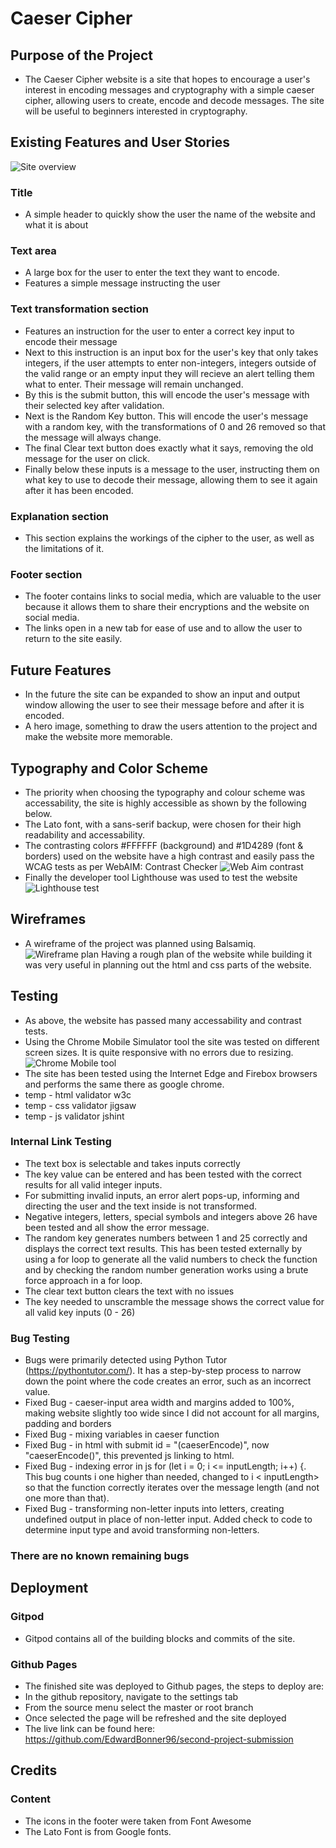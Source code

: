 # Caeser Cipher

## Purpose of the Project
 - The Caeser Cipher website is a site that hopes to encourage a user's interest in encoding messages and cryptography with a simple caeser cipher, allowing users to create, encode and decode messages. The site will be useful to beginners interested in cryptography.   

## Existing Features and User Stories
 ![Site overview](assets/images/caeser-cipher-website.png)

### Title
 - A simple header to quickly show the user the name of the website and what it is about

### Text area
 - A large box for the user to enter the text they want to encode. 
 - Features a simple message instructing the user

### Text transformation section
 - Features an instruction for the user to enter a correct key input to encode their message
 - Next to this instruction is an input box for the user's key that only takes integers, if the user attempts to enter non-integers, integers outside of the valid range or an empty input they will recieve an alert telling them what to enter. Their message will remain unchanged. 
 - By this is the submit button, this will encode the user's message with their selected key after validation.
 - Next is the Random Key button. This will encode the user's message with a random key, with the transformations of 0 and 26 removed so that the message will always change.
 - The final Clear text button does exactly what it says, removing the old message for the user on click.
 - Finally below these inputs is a message to the user, instructing them on what key to use to decode their message, allowing them to see it again after it has been encoded.

### Explanation section
 - This section explains the workings of the cipher to the user, as well as the limitations of it.

### Footer section
 - The footer contains links to social media, which are valuable to the user because it allows them to share their encryptions and the website on social media.
 - The links open in a new tab for ease of use and to allow the user to return to the site easily.

## Future Features
 - In the future the site can be expanded to show an input and output window allowing the user to see their message before and after it is encoded.
 - A hero image, something to draw the users attention to the project and make the website more memorable.

## Typography and Color Scheme
 - The priority when choosing the typography and colour scheme was accessability, the site is highly accessible as shown by the following below.
 - The Lato font, with a sans-serif backup, were chosen for their high readability and accessability.
 - The contrasting colors #FFFFFF (background) and #1D4289 (font & borders) used on the website have a high contrast and easily pass the WCAG tests as per WebAIM: Contrast Checker
 ![Web Aim contrast](assets/images/caeser-cipher-contrast.png)
 - Finally the developer tool Lighthouse was used to test the website
 ![Lighthouse test](assets/images/caeser-cipher-lighthouse.png) 

## Wireframes
 - A wireframe of the project was planned using Balsamiq.
 ![Wireframe plan](assets/images/caeser-cipher-wireframe.png)
Having a rough plan of the website while building it was very useful in planning out the html and css parts of the website.

## Testing
 - As above, the website has passed many accessability and contrast tests.
 - Using the Chrome Mobile Simulator tool the site was tested on different screen sizes. It is quite responsive with no errors due to resizing.
 ![Chrome Mobile tool](assets/images/Caeser-cipher-responsiveness-test.png)
 - The site has been tested using the Internet Edge and Firebox browsers and performs the same there as google chrome.
 - temp - html validator w3c
 - temp - css validator jigsaw
 - temp - js validator jshint

 ### Internal Link Testing
 - The text box is selectable and takes inputs correctly
 - The key value can be entered and has been tested with the correct results for all valid integer inputs.
 - For submitting invalid inputs, an error alert pops-up, informing and directing the user and the text inside is not transformed.
 - Negative integers, letters, special symbols and integers above 26 have been tested and all show the error message.
 - The random key generates numbers between 1 and 25 correctly and displays the correct text results. This has been tested externally by using a for loop to generate all the valid numbers to check the function and by checking the random number generation works using a brute force approach in a for loop.
 - The clear text button clears the text with no issues
 - The key needed to unscramble the message shows the correct value for all valid key inputs (0 - 26)

 ### Bug Testing
 - Bugs were primarily detected using Python Tutor (https://pythontutor.com/). It has a step-by-step process to narrow down the point where the code creates an error, such as an incorrect value.
 - Fixed Bug - caeser-input area width and margins added to 100%, making website slightly too wide since I did not account for all margins, padding and borders
 - Fixed Bug - mixing variables in caeser function
 - Fixed Bug - in html with submit id = "(caeserEncode)", now "caeserEncode()", this prevented js linking to html.
 - Fixed Bug - indexing error in js for (let i = 0; i <= inputLength; i++) {. This bug counts i one higher than needed, changed to i < inputLength> so that the function correctly iterates over the message length (and not one more than that).
 - Fixed Bug - transforming non-letter inputs into letters, creating undefined output in place of non-letter input. Added check to code to determine input type and avoid transforming non-letters.
 ### There are no known remaining bugs

## Deployment
### Gitpod
 - Gitpod contains all of the building blocks and commits of the site. 

### Github Pages
 - The finished site was deployed to Github pages, the steps to deploy are:
 - In the github repository, navigate to the settings tab
 - From the source menu select the master or root branch
 - Once selected the page will be refreshed and the site deployed
 - The live link can be found here: https://github.com/EdwardBonner96/second-project-submission

## Credits
### Content
 - The icons in the footer were taken from Font Awesome
 - The Lato Font is from Google fonts. 